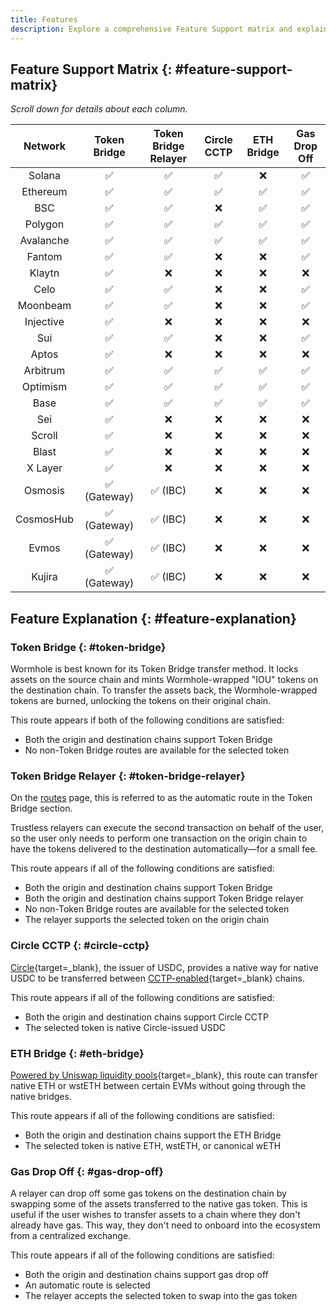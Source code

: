 ```yaml
---
title: Features
description: Explore a comprehensive Feature Support matrix and explain Wormhole's capabilities across networks for Token Bridge, CCTP, ETH Bridge, and more. 
---
```


## Feature Support Matrix {: #feature-support-matrix}

*Scroll down for details about each column.*

| **Network** | **Token Bridge** | **Token Bridge Relayer** | **Circle CCTP** | **ETH Bridge** | **Gas Drop Off** |
|:-----------:|:----------------:|:------------------------:|:---------------:|:--------------:|:----------------:|
|   Solana    |        ✅         |            ✅             |        ✅        |       ❌        |        ✅         |
|  Ethereum   |        ✅         |            ✅             |        ✅        |       ✅        |        ✅         |
|     BSC     |        ✅         |            ✅             |        ❌        |       ✅        |        ✅         |
|   Polygon   |        ✅         |            ✅             |        ✅        |       ✅        |        ✅         |
|  Avalanche  |        ✅         |            ✅             |        ✅        |       ✅        |        ✅         |
|   Fantom    |        ✅         |            ✅             |        ❌        |       ❌        |        ✅         |
|   Klaytn    |        ✅         |            ❌             |        ❌        |       ❌        |        ❌         |
|    Celo     |        ✅         |            ✅             |        ❌        |       ❌        |        ✅         |
|  Moonbeam   |        ✅         |            ✅             |        ❌        |       ❌        |        ✅         |
|  Injective  |        ✅         |            ❌             |        ❌        |       ❌        |        ❌         |
|     Sui     |        ✅         |            ✅             |        ❌        |       ❌        |        ✅         |
|    Aptos    |        ✅         |            ❌             |        ❌        |       ❌        |        ❌         |
|  Arbitrum   |        ✅         |            ✅             |        ✅        |       ✅        |        ✅         |
|  Optimism   |        ✅         |            ✅             |        ✅        |       ✅        |        ✅         |
|    Base     |        ✅         |            ✅             |        ✅        |       ✅        |        ✅         |
|     Sei     |        ✅         |            ❌             |        ❌        |       ❌        |        ❌         |
|   Scroll    |        ✅         |            ❌             |        ❌        |       ❌        |        ❌         |
|    Blast    |        ✅         |            ❌             |        ❌        |       ❌        |        ❌         |
|   X Layer   |        ✅         |            ❌             |        ❌        |       ❌        |        ❌         |
|   Osmosis   |   ✅ (Gateway)    |         ✅ (IBC)          |        ❌        |       ❌        |        ❌         |
|  CosmosHub  |   ✅ (Gateway)    |         ✅ (IBC)          |        ❌        |       ❌        |        ❌         |
|    Evmos    |   ✅ (Gateway)    |         ✅ (IBC)          |        ❌        |       ❌        |        ❌         |
|   Kujira    |   ✅ (Gateway)    |         ✅ (IBC)          |        ❌        |       ❌        |        ❌         |

## Feature Explanation {: #feature-explanation}

### Token Bridge {: #token-bridge}

Wormhole is best known for its Token Bridge transfer method. It locks assets on the source chain and mints Wormhole-wrapped "IOU" tokens on the destination chain. To transfer the assets back, the Wormhole-wrapped tokens are burned, unlocking the tokens on their original chain.

This route appears if both of the following conditions are satisfied:

 - Both the origin and destination chains support Token Bridge 
 - No non-Token Bridge routes are available for the selected token

### Token Bridge Relayer {: #token-bridge-relayer}

On the [routes](/build/applications/connect/routes) page, this is referred to as the automatic route in the Token Bridge section.

Trustless relayers can execute the second transaction on behalf of the user, so the user only needs to perform one transaction on the origin chain to have the tokens delivered to the destination automatically—for a small fee.

This route appears if all of the following conditions are satisfied:

- Both the origin and destination chains support Token Bridge
- Both the origin and destination chains support Token Bridge relayer
- No non-Token Bridge routes are available for the selected token
- The relayer supports the selected token on the origin chain

### Circle CCTP {: #circle-cctp}

[Circle](https://www.circle.com/en/){target=\_blank}, the issuer of USDC, provides a native way for native USDC to be transferred between [CCTP-enabled](https://www.circle.com/en/cross-chain-transfer-protocol){target=\_blank} chains.

This route appears if all of the following conditions are satisfied:

- Both the origin and destination chains support Circle CCTP
- The selected token is native Circle-issued USDC

### ETH Bridge {: #eth-bridge}

[Powered by Uniswap liquidity pools](https://github.com/wormhole-foundation/example-uniswap-liquidity-layer){target=\_blank}, this route can transfer native ETH or wstETH between certain EVMs without going through the native bridges.

This route appears if all of the following conditions are satisfied:

- Both the origin and destination chains support the ETH Bridge
- The selected token is native ETH, wstETH, or canonical wETH

### Gas Drop Off {: #gas-drop-off}

A relayer can drop off some gas tokens on the destination chain by swapping some of the assets transferred to the native gas token. This is useful if the user wishes to transfer assets to a chain where they don't already have gas. This way, they don't need to onboard into the ecosystem from a centralized exchange.

This route appears if all of the following conditions are satisfied:

- Both the origin and destination chains support gas drop off
- An automatic route is selected
- The relayer accepts the selected token to swap into the gas token